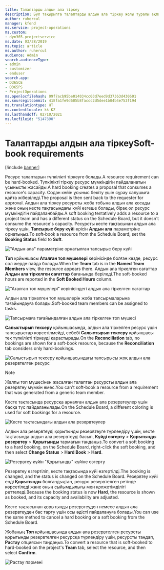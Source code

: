 ```yaml
---
title: Талаптарды алдын ала тіркеу
description: Бұл тақырыпта талаптарды алдын ала тіркеу жолы туралы ақпарат берілген.
author: ruhercul
manager: kfend
ms.service: project-operations
ms.custom:
- dyn365-projectservice
ms.date: 03/28/2019
ms.topic: article
ms.author: ruhercul
audience: Admin
search.audienceType:
- admin
- customizer
- enduser
search.app:
- D365CE
- D365PS
- ProjectOperations
ms.openlocfilehash: 09f7acb95be014034cc03d7eed9d37363d430601
ms.sourcegitcommit: 418fa1fe9d605b8faccc2d5dee1b04b4e753f194
ms.translationtype: HT
ms.contentlocale: kk-KZ
ms.lasthandoff: 02/10/2021
ms.locfileid: "5147390"
---
```

# <a name="soft-book-requirements"></a><span data-ttu-id="77dde-103">Талаптарды алдын ала тіркеу</span><span class="sxs-lookup"><span data-stu-id="77dde-103">Soft-book requirements</span></span>

[!include [banner](../includes/psa-now-project-operations.md)]

<span data-ttu-id="77dde-104">Ресурс талаптарын түпкілікті тіркеуге болады.</span><span class="sxs-lookup"><span data-stu-id="77dde-104">A resource requirement can be hard-booked.</span></span> <span data-ttu-id="77dde-105">Түпкілікті тіркеу ресурс мүмкіндігін пайдаланатын ұсынысты жасайды.</span><span class="sxs-lookup"><span data-stu-id="77dde-105">A hard booking creates a proposal that consumes a resource's capacity.</span></span> <span data-ttu-id="77dde-106">Содан кейін ұсыныс бекіту үшін сұрау салушыға қайта жіберіледі.</span><span class="sxs-lookup"><span data-stu-id="77dde-106">The proposal is then sent back to the requester for approval.</span></span> <span data-ttu-id="77dde-107">Алдын ала тіркеу ресурсты жоба тобына алдын ала қосады және оның кесте тақтасындағы күйі өзгеше болады, бірақ ол ресурс мүмкіндігін пайдаланбайды.</span><span class="sxs-lookup"><span data-stu-id="77dde-107">A soft booking tentatively adds a resource to a project team and has a different status on the Schedule Board, but it doesn't consume the resource's capacity.</span></span> <span data-ttu-id="77dde-108">Ресурсты кесте тақтасынан алдын ала тіркеу үшін, **Тапсырыс беру күйі** өрісін **Алдын ала** параметріне орнатыңыз.</span><span class="sxs-lookup"><span data-stu-id="77dde-108">To soft-book a resource from the Schedule Board, set the **Booking Status** field to **Soft**.</span></span>

!["Алдын ала" параметріне орнатылған тапсырыс беру күйі](media/Resource-Management-image77.png)

<span data-ttu-id="77dde-110">**Топ** қойыншасы **Аталған топ мүшелері** көрінісінде болған кезде, ресурс сол жерде пайда болады.</span><span class="sxs-lookup"><span data-stu-id="77dde-110">When the **Team** tab is in the **Named Team Members** view, the resource appears there.</span></span> <span data-ttu-id="77dde-111">Алдын ала тіркелген сағаттар **Алдын ала тіркелген сағаттар** бағанында беріледі.</span><span class="sxs-lookup"><span data-stu-id="77dde-111">The soft-booked hours are reported in the **Soft Booked Hours** column.</span></span>

!["Аталған топ мүшелері" көрінісіндегі алдын ала тіркелген сағаттар](media/Resource-Management-image78.png)

<span data-ttu-id="77dde-113">Алдын ала тіркелген топ мүшелерін жоба тапсырмаларына тағайындауға болады.</span><span class="sxs-lookup"><span data-stu-id="77dde-113">Soft-booked team members can be assigned to tasks.</span></span>

![Тапсырмаға тағайындалған алдын ала тіркелген топ мүшесі](media/Resource-Management-image79.png)

<span data-ttu-id="77dde-115">**Салыстырып тексеру** қойыншасында, алдын ала тіркелген ресурс үшін тапсырыстар көрсетілмейді, себебі **Салыстырып тексеру** қойыншасы тек түпкілікті тіркеуді қарастырады.</span><span class="sxs-lookup"><span data-stu-id="77dde-115">On the **Reconciliation** tab, no bookings are shown for a soft-book resource, because the **Reconciliation** tab considers only hard-bookings.</span></span>

![Салыстырып тексеру қойыншасындағы тапсырысы жоқ алдын ала резервтелген ресурс](media/Resource-Management-image80.png)

> [!NOTE]
> <span data-ttu-id="77dde-117">Жалпы топ мүшесінен жасалған талаптан ресурсты алдын ала резервтеу мүмкін емес.</span><span class="sxs-lookup"><span data-stu-id="77dde-117">You can't soft-book a resource from a requirement that was generated from a generic team member.</span></span>

<span data-ttu-id="77dde-118">Кесте тақтасында ресурсқа арналған алдын ала резервтеулер үшін басқа түс пайдаланылады.</span><span class="sxs-lookup"><span data-stu-id="77dde-118">On the Schedule Board, a different coloring is used for soft bookings for a resource.</span></span>

![Кесте тақтасындағы алдын ала резервтеулер](media/Resource-Management-image81.png)

<span data-ttu-id="77dde-120">Алдын ала резервтеуді қорытынды резервтеуге түрлендіру үшін, кесте тақтасында алдын ала резервтеуді басып, **Күйді өзгерту** \> **Қорытынды резервтеу** \> **Қорытынды** тармағын таңдаңыз.</span><span class="sxs-lookup"><span data-stu-id="77dde-120">To convert a soft booking to a hard booking, on the Schedule Board, right-click the soft booking, and then select **Change Status** \> **Hard Book** \> **Hard**.</span></span>

![Резервтеу күйін "Қорытынды" күйіне өзгерту](media/Resource-Management-image82.png)

<span data-ttu-id="77dde-122">Резервтеу өзгертіліп, кесте тақтасында күйі өзгертілді.</span><span class="sxs-lookup"><span data-stu-id="77dde-122">The booking is changed, and the status is changed on the Schedule Board.</span></span> <span data-ttu-id="77dde-123">Резервтеу күйі енді **Қорытынды** болғандықтан, ресурс резервтелген ретінде көрсетіледі және оның сыйымдылығы мен қолжетімділігі реттеледі.</span><span class="sxs-lookup"><span data-stu-id="77dde-123">Because the booking status is now **Hard**, the resource is shown as booked, and its capacity and availability are adjusted.</span></span>

<span data-ttu-id="77dde-124">Кесте тақтасынан қорытынды резервтеуден немесе алдын ала резервтеуден бас тарту үшін осы әдісті пайдалануға болады.</span><span class="sxs-lookup"><span data-stu-id="77dde-124">You can use the same method to cancel a hard booking or a soft booking from the Schedule Board.</span></span>

<span data-ttu-id="77dde-125">Жобаның **Топ** қойыншасында алдын ала резервтелген ресурсты қорытынды резервтелген ресурсқа түрлендіру үшін, ресурсты таңдап, **Растау** опциясын таңдаңыз.</span><span class="sxs-lookup"><span data-stu-id="77dde-125">To convert a resource that is soft-booked to hard-booked on the project's **Team** tab, select the resource, and then select **Confirm**.</span></span>

![Растау пәрмені](media/Resource-Management-image83.png)
